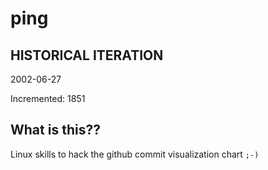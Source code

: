 # ping

## HISTORICAL ITERATION
2002-06-27

Incremented: 1851

## What is this?? 
Linux skills to hack the github commit visualization chart `;-)`
